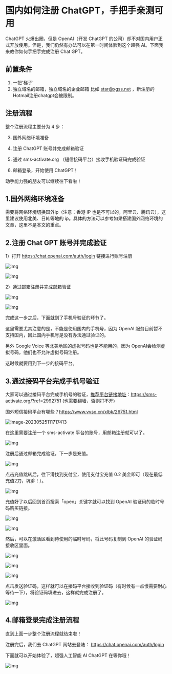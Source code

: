 # 国内如何注册 ChatGPT，手把手亲测可用



ChatGPT 火爆出圈，但是 OpenAI（开发 ChatGPT 的公司）却不对国内用户正式开放使用。但是，我们仍然有办法可以在第一时间体验到这个超强 AI。下面我来教你如何手把手完成注册 Chat GPT。

## 前置条件

1. 一把'梯子'
2. 独立域名的邮箱，独立域名的企业邮箱 比如 star@xgss.net ，新注册的Hotmail注册chatgpt会被限制。

## 注册流程

整个注册流程主要分为 4 步：

3. 国外网络环境准备

2. 注册 ChatGPT 账号并完成邮箱验证

3. 通过 sms-activate.org （短信接码平台）接收手机验证码完成验证

4. 邮箱登录，开始使用 ChatGPT！ 

   

动手能力强的朋友可以继续往下看啦！ 

## **1.国外网络环境准备**

需要将网络环境切换国外ip（注意：香港 IP 也是不可以的，阿里云、腾讯云），这里建议使用北美、日韩等地的 ip。具体的方法可以参考如果搭建国外网络环境的文章，这里不是本文的重点。



## **2.注册 Chat GPT 账号并完成验证**

1）打开 https://chat.openai.com/auth/login 链接进行账号注册

![img](https://imgoss.xgss.net/picgo/wps10.jpg?aliyun) 

 

![img](https://imgoss.xgss.net/picgo/wps11.jpg?aliyun) 

 

2）通过邮箱注册并完成邮箱验证

![img](https://imgoss.xgss.net/picgo/wps12.jpg?aliyun) 

 

![img](https://imgoss.xgss.net/picgo/wps13.jpg?aliyun) 

完成这一步之后，下面就到了手机号验证的环节了。

这里需要尤其注意的是，不能是使用国内的手机号，因为 OpenAI 服务目前暂不支持国内，因此国内手机号是没有办法通过验证的。

另外 Google Voice 等北美地区的虚拟号码也是不能用的，因为 OpenAI会检测虚拟号码，他们也不允许虚拟号码注册。

这时候就要用到下一步的接码平台。



## **3.通过接码平台完成手机号验证**

大家可以通过接码平台完成手机号的验证，[推荐平台链接地址](https://sms-activate.org/?ref=2992751)：https://sms-activate.org/?ref=2992751 (也需要翻墙，否则打不开)

 国外短信接码平台有哪些？https://www.vvso.cn/xlbk/26751.html

![image-20230525111717413](https://imgoss.xgss.net/picgo/image-20230525111717413.png?aliyun)

 

在这里需要注册一个 sms-activate 平台的账号，用邮箱注册就可以了。

![img](https://imgoss.xgss.net/picgo/wps15.jpg?aliyun) 

 

注册后通过邮箱完成验证。下一步是充值。

 

![img](https://imgoss.xgss.net/picgo/wps16.jpg?aliyun) 



点击充值跳转后，往下滑找到支付宝，使用支付宝充值 0.2 美金即可（现在最低充值2刀，坑爹！）。



![img](https://imgoss.xgss.net/picgo/wps17.jpg?aliyun) 

 

充值好了以后回到首页搜索「open」关键字就可以找到 OpenAI 验证码的临时号码购买链接。 

![img](https://imgoss.xgss.net/picgo/wps18.jpg?aliyun) 

 

![img](https://imgoss.xgss.net/picgo/wps19.jpg?aliyun) 

然后，可以在激活区看到待使用的临时号码，将此号码复制到 OpenAI 的验证码接收区里面。

![img](https://imgoss.xgss.net/picgo/wps20.jpg?aliyun) 



![img](https://imgoss.xgss.net/picgo/wps21.jpg?aliyun) 

 

![img](https://imgoss.xgss.net/picgo/wps22.jpg?aliyun) 



点击发送验证码，这样就可以在接码平台接收到验证码（有时候有一点慢需要耐心等待一下），将验证码填进去，这样就完成注册了。 

![img](https://imgoss.xgss.net/picgo/wps23.jpg?aliyun) 



## **4.邮箱登录完成注册流程**

 

直到上面一步整个注册流程就结束啦！

注册完后，我们去 ChatGPT 网站去登陆： https://chat.openai.com/auth/login

 下面就可以开始体验了，超强人工智能 AI ChatGPT 在等你哦！

![img](https://imgoss.xgss.net/picgo/wps24.jpg?aliyun) 

 